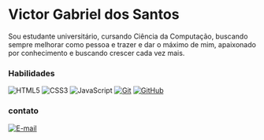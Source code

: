 
# Victor Gabriel dos Santos

Sou estudante universitário, cursando Ciência da Computação, buscando sempre melhorar como pessoa e trazer e dar o máximo de mim, apaixonado por conhecimento e buscando crescer cada vez mais.

### Habilidades

![HTML5](https://img.shields.io/badge/HTML-000?style=for-the-badge&logo=html5&logoColor=30A3DC)
![CSS3](https://img.shields.io/badge/CSS3-000?style=for-the-badge&logo=css3&logoColor=E94D5F)
![JavaScript](https://img.shields.io/badge/JavaScript-000?style=for-the-badge&logo=javascript&logoColor=30A3DC)
[![Git](https://img.shields.io/badge/Git-000?style=for-the-badge&logo=git&logoColor=E94D5F)](https://git-scm.com/doc)
[![GitHub](https://img.shields.io/badge/GitHub-000?style=for-the-badge&logo=github&logoColor=30A3DC)](https://docs.github.com/)

### contato
[![E-mail](https://img.shields.io/badge/-Email-000?style=for-the-badge&logo=microsoft-outlook&logoColor=E94D5F)](mailto:victortricolpr.santos@gmail.com)

